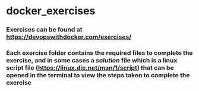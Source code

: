 # docker_exercises  

### Exercises can be found at https://devopswithdocker.com/exercises/  

### Each exercise folder contains the required files to complete the exercise, and in some cases a ***solution*** file which is a linux script file (https://linux.die.net/man/1/script) that can be opened in the terminal to view the steps taken to complete the exercise  
